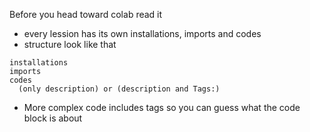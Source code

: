 Before you head toward colab read it  
- every lession has its own installations, imports and codes 
- structure look like that
```
installations
imports
codes
  (only description) or (description and Tags:)
```


- More complex code includes tags so you can guess what the code block is about
